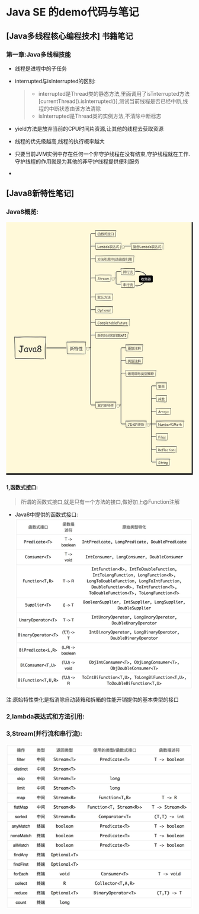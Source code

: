 
# Java SE 的demo代码与笔记

## [Java多线程核心编程技术] 书籍笔记

### 第一章:Java多线程技能
 - 线程是进程中的子任务
 - interrupted与isInterrupted的区别:
   > - interrupted是Thread类的静态方法,里面调用了isTnterrupted方法[currentThread().isInterrupted()],测试当前线程是否已经中断,线程的中断状态由该方法清除
   > - isInterrupted是Thread类的实例方法,不清除中断标志
   
 - yield方法是放弃当前的CPU时间片资源,让其他的线程去获取资源
 - 线程的优先级越高,线程的执行概率越大
 - 只要当前JVM实例中存在任何一个非守护线程在没有结束,守护线程就在工作.守护线程的作用就是为其他的非守护线程提供便利服务
 - 
 
 
 
 ## [Java8新特性笔记]
  ### Java8概览:
   ![](https://github.com/Maystory/JavaSE-Code/blob/master/res/Java8.jpeg)
    
   #### 1,函数式接口:
   
   > 所谓的函数式接口,就是只有一个方法的接口,做好加上@Function注解
    
   - Java8中提供的函数式接口:  
   ![](https://github.com/Maystory/JavaSE-Code/blob/master/res/1.jpeg)
    
   注:原始特性类化是指消除自动装箱和拆箱的性能开销提供的基本类型的接口
   
   
   ### 2,lambda表达式和方法引用:
   
   ### 3,Stream(并行流和串行流):
   ![](https://github.com/Maystory/JavaSE-Code/blob/master/res/2.jpeg)

    
    